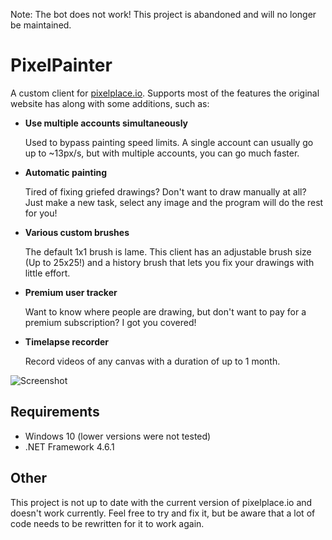 Note: The bot does not work! This project is abandoned and will no longer be maintained.

# PixelPainter
A custom client for 
[pixelplace.io](https://pixelplace.io/).
Supports most of the features the original website has along with some additions, such as:

- **Use multiple accounts simultaneously**

  Used to bypass painting speed limits. A single account can usually go up to ~13px/s, but with multiple accounts, you can go much faster.

- **Automatic painting**

  Tired of fixing griefed drawings? Don't want to draw manually at all? Just make a new task, select any image and the program will do the rest for you!

- **Various custom brushes**

  The default 1x1 brush is lame. This client has an adjustable brush size (Up to 25x25!) and a history brush that lets you fix your drawings with little effort.

- **Premium user tracker**

  Want to know where people are drawing, but don't want to pay for a premium subscription? I got you covered!

- **Timelapse recorder**

  Record videos of any canvas with a duration of up to 1 month.

[screenshot]: https://i.imgur.com/eqy4d5m.png
![Screenshot][screenshot]

## Requirements
- Windows 10 (lower versions were not tested)
- .NET Framework 4.6.1

## Other
This project is not up to date with the current version of pixelplace.io and doesn't work currently. Feel free to try and fix it, but be aware that a lot of code needs to be rewritten for it to work again.